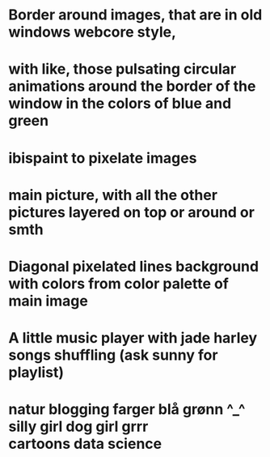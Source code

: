 # Border around images, that are in old windows webcore style, 
# with like, those pulsating circular animations around the border of the window in the colors of blue and green 

# ibispaint to pixelate images

# main picture, with all the other pictures layered on top or around or smth 

# Diagonal pixelated lines background with colors from color palette of main image

# A little music player with jade harley songs shuffling (ask sunny for playlist)

# natur  blogging farger blå grønn  ^_^ silly girl dog girl grrr cartoons data science